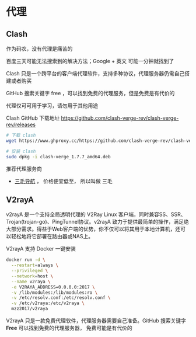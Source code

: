 # 代理


## Clash

作为码农，没有代理是痛苦的

百度三天可能无法搜索到的解决方法；Google + 英文 可能一分钟就找到了

Clash 只是一个跨平台的客户端代理软件，支持多种协议，代理服务器仍需自己搭建或者购买

GitHub 搜索关键字 free ，可以找到免费的代理服务，但是免费是有代价的

代理仅可可用于学习，请勿用于其他用途

Clash GitHub 下载地址 https://github.com/clash-verge-rev/clash-verge-rev/releases

```bash
# 下载 clash
wget https://www.ghproxy.cc/https://github.com/clash-verge-rev/clash-verge-rev/releases/download/v1.7.7/clash-verge_1.7.7_amd64.deb

# 安装 clash
sudo dpkg -i clash-verge_1.7.7_amd64.deb
```

推荐代理服务商

- [三毛导航](https://三毛导航.com/) ， 价格便宜低至， 所以叫做 三毛

## V2rayA


v2rayA 是一个支持全局透明代理的 V2Ray Linux 客户端，同时兼容SS、SSR、Trojan(trojan-go)、PingTunnel协议。v2rayA 致力于提供最简单的操作，满足绝大部分需求。得益于Web客户端的优势，你不仅可以将其用于本地计算机，还可以轻松地将它部署在路由器或NAS上。

V2rayA 支持 Docker 一键安装

```bash
docker run -d \
  --restart=always \
  --privileged \
  --network=host \
  --name v2raya \
  -e V2RAYA_ADDRESS=0.0.0.0:2017 \
  -v /lib/modules:/lib/modules:ro \
  -v /etc/resolv.conf:/etc/resolv.conf \
  -v /etc/v2raya:/etc/v2raya \
  mzz2017/v2raya
```

V2rayA 只是一款免费代理软件，代理服务器需要自己准备。GitHub 搜索关键字 **Free** 可以找到免费的代理服务器， 免费可能是有代价的
